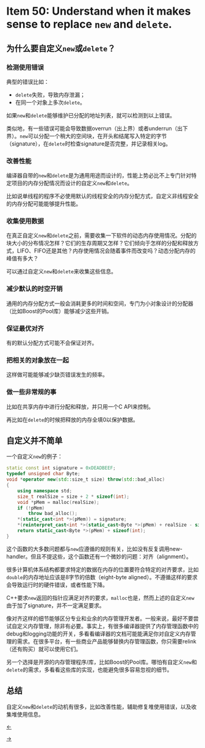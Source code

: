# Item 50: Understand when it makes sense to replace `new` and `delete`.

## 为什么要自定义`new`或`delete`？

### 检测使用错误

典型的错误比如：

- `delete`失败，导致内存泄漏；
- 在同一个对象上多次`delete`。

如果`new`和`delete`能够维护已分配的地址列表，就可以检测到以上错误。

类似地，有一些错误可能会导致数据overrun（出上界）或者underrun（出下界）。`new`可以分配一个稍大的空间块，在开头和结尾写入特定的字节（signature），在`delete`时检查signature是否完整，并记录相关log。

### 改善性能

编译器自带的`new`和`delete`是为通用用途而设计的，性能上势必比不上专门针对特定项目的内存分配情况而设计的自定义`new`和`delete`。

比如说单线程的程序不必使用默认的线程安全的内存分配方式，自定义非线程安全的内存分配可能能够提升性能。

### 收集使用数据

在真正自定义`new`和`delete`之前，需要收集一下软件的动态内存使用情况。分配的块大小的分布情况怎样？它们的生存周期又怎样？它们倾向于怎样的分配和释放方式，LIFO、FIFO还是其他？内存使用情况会随着事件而改变吗？动态分配内存的峰值有多大？

可以通过自定义`new`和`delete`来收集这些信息。

### 减少默认的时空开销

通用的内存分配方式一般会消耗更多的时间和空间，专门为小对象设计的分配器（比如Boost的Pool库）能够减少这些开销。

### 保证最优对齐

有的默认分配方式可能不会保证对齐。

### 把相关的对象放在一起

这样做可能能够减少缺页错误发生的频率。

### 做一些非常规的事

比如在共享内存中进行分配和释放，并只用一个C API来控制。

再比如在`delete`的时候把释放的内存全填0以保护数据。

## 自定义并不简单

一个自定义`new`的例子：

```cpp
static const int signature = 0xDEADBEEF;
typedef unsigned char Byte;
void *operator new(std::size_t size) throw(std::bad_alloc)
{
    using namespace std;
    size_t realSize = size + 2 * sizeof(int);
    void *pMem = malloc(realSize);
    if (!pMem)
        throw bad_alloc();
    *(static_cast<int *>(pMem)) = signature;
    *(reinterpret_cast<int *>(static_cast<Byte *>(pMem) + realSize - sizeof(int))) = signature;
    return static_cast<Byte *>(pMem) + sizeof(int);
}
```

这个函数的大多数问题都与`new`应遵循的规则有关，比如没有反复调用new-handler。但且不提这些，这个函数还有一个微妙的问题：对齐（alignment）。

很多计算机体系结构都要求特定的数据在内存的位置要符合特定的对齐要求，比如`double`的内存地址应该是8字节的倍数（eight-byte aligned）。不遵循这样的要求会导致运行时的硬件错误，或者性能下降。

C++要求`new`返回的指针应满足对齐的要求，`malloc`也是，然而上述的自定义`new`由于加了signature，并不一定满足要求。

像对齐这样的细节能够区分专业和业余的内存管理开发者。一般来说，最好不要尝试自定义内存管理，除非有必要。事实上，有很多编译器提供了内存管理函数中的debug和logging功能的开关，多看看编译器的文档可能能满足你对自定义内存管理的需求。在很多平台，有一些商业产品能够替换内存管理函数，你只需要relink（还有购买）就可以使用它们。

另一个选择是开源的内存管理程序/库，比如Boost的Pool库。哪怕有自定义`new`和`delete`的需求，多看看这些库的实现，也能避免很多容易忽视的细节。

## 总结

自定义`new`和`delete`的动机有很多，比如改善性能，辅助修复堆使用错误，以及收集堆使用信息。

<a href="../Item%2049"><-</a>

<a href="../Item%2051">-></a>
